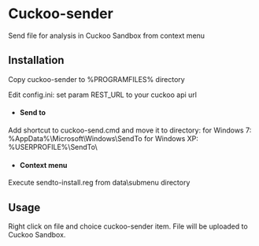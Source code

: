 # Cuckoo-sender
Send file for analysis in Cuckoo Sandbox from context menu

## Installation
Copy cuckoo-sender to %PROGRAMFILES% directory

Edit config.ini: set param REST_URL to your cuckoo api url

- #### Send to
Add shortcut to cuckoo-send.cmd and move it to directory:
for Windows 7:
%AppData%\Microsoft\Windows\SendTo
for Windows XP:
%USERPROFILE%\SendTo\

- #### Context menu
Execute sendto-install.reg from data\submenu directory

## Usage
Right click on file and choice cuckoo-sender item.
File will be uploaded to Cuckoo Sandbox.
